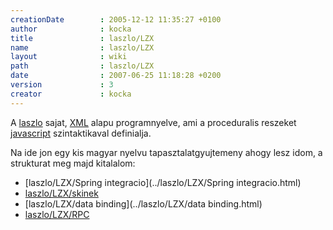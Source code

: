 ```yaml
---
creationDate        : 2005-12-12 11:35:27 +0100 
author              : kocka 
title               : laszlo/LZX 
name                : laszlo/LZX 
layout              : wiki 
path                : laszlo/LZX 
date                : 2007-06-25 11:18:28 +0200 
version             : 3 
creator             : kocka 
---
```

A [laszlo](../Laszlo.html) sajat, [XML](../XML.html) alapu programnyelve, ami a proceduralis reszeket [javascript](../javascript.html) szintaktikaval definialja.

Na ide jon egy kis magyar nyelvu tapasztalatgyujtemeny ahogy lesz idom, a strukturat meg majd kitalalom:

-   [laszlo/LZX/Spring integracio](../laszlo/LZX/Spring integracio.html)
-   [laszlo/LZX/skinek](../laszlo/LZX/skinek.html)
-   [laszlo/LZX/data binding](../laszlo/LZX/data binding.html)
-   [laszlo/LZX/RPC](../laszlo/LZX/RPC.html)




